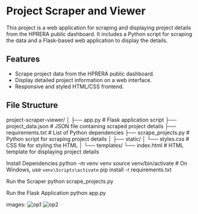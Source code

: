 # Project Scraper and Viewer

This project is a web application for scraping and displaying project details from the HPRERA public dashboard. It includes a Python script for scraping the data and a Flask-based web application to display the details.

## Features

- Scrape project data from the HPRERA public dashboard.
- Display detailed project information on a web interface.
- Responsive and styled HTML/CSS frontend.

## File Structure

project-scraper-viewer/
│
├── app.py # Flask application script
├── project_data.json # JSON file containing scraped project details
├── requirements.txt # List of Python dependencies
├── scrape_projects.py # Python script for scraping project details
│
├── static/
│ └── styles.css # CSS file for styling the HTML
│
└── templates/
  └── index.html # HTML template for displaying project details

Install Dependencies
python -m venv venv
source venv/bin/activate  # On Windows, use `venv\Scripts\activate`
pip install -r requirements.txt


Run the Scraper
python scrape_projects.py

Run the Flask Application
python app.py


images:
![op1](https://github.com/user-attachments/assets/f7cdee8c-e278-436e-8430-3b236538251f)
![op2](https://github.com/user-attachments/assets/cade44bb-35e8-457e-9d32-d57fbe2ef736)
